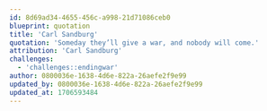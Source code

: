 ```yaml
---
id: 8d69ad34-4655-456c-a998-21d71086ceb0
blueprint: quotation
title: 'Carl Sandburg'
quotation: 'Someday they’ll give a war, and nobody will come.'
attribution: 'Carl Sandburg'
challenges:
  - 'challenges::endingwar'
author: 0800036e-1638-4d6e-822a-26aefe2f9e99
updated_by: 0800036e-1638-4d6e-822a-26aefe2f9e99
updated_at: 1706593484
---
```

